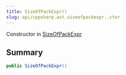 ```yaml
---
title: SizeOfPackExpr()
slug: api/cppsharp.ast.sizeofpackexpr..ctor
---
```

Constructor in [SizeOfPackExpr](/api/cppsharp/ast/sizeofpackexpr)

## Summary



```csharp
public SizeOfPackExpr()
```

